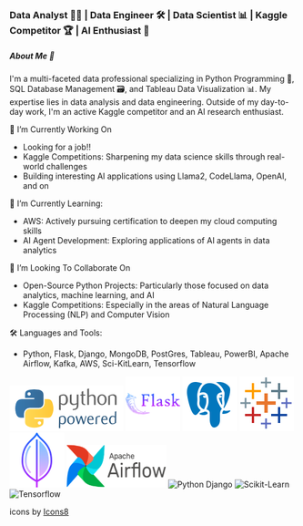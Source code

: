 ### Data Analyst 👨‍💻 | Data Engineer 🛠️ | Data Scientist 📊 | Kaggle Competitor 🏆 | AI Enthusiast 🤖

##### About Me 📝
I'm a multi-faceted data professional specializing in Python Programming 🐍, SQL Database Management 🗃️, and Tableau Data Visualization 📊. My expertise lies in data analysis and data engineering. Outside of my day-to-day work, I'm an active Kaggle competitor and an AI research enthusiast.

🔭 I’m Currently Working On
- Looking for a job!! 
- Kaggle Competitions: Sharpening my data science skills through real-world challenges
- Building interesting AI applications using Llama2, CodeLlama, OpenAI, and on

🌱 I’m Currently Learning:
- AWS: Actively pursuing certification to deepen my cloud computing skills
- AI Agent Development: Exploring applications of AI agents in data analytics

👯 I’m Looking To Collaborate On
- Open-Source Python Projects: Particularly those focused on data analytics, machine learning, and AI
- Kaggle Competitions: Especially in the areas of Natural Language Processing (NLP) and Computer Vision

🛠️ Languages and Tools:
- Python, Flask, Django, MongoDB, PostGres, Tableau, PowerBI, Apache Airflow, Kafka, AWS, Sci-KitLearn, Tensorflow 

![Python](./assets/python-powered-w-200x80.png)
![Flask](./assets/icons8-flask-96.png)
![PostgreSQL](./assets/icons8-postgresql-96.png)
![Tableau](./assets/icons8-tableau-software-96.png)
![MongoDB](./assets/icons8-mongo-db-96.png)
<img src="./assets/resized_airflow-1.png" alt="Airflow" width="175" height="75">
<img scr="./assets/django.png" alt="Python Django" width="175" height="75">
<img scr="./assets/Scikit-learn.png" alt="Scikit-Learn" width="175" height="75">
<img scr="./assets/tensorflow-icon.png" alt="Tensorflow" width="175" height="175">



<a target="_blank" href="https://icons8.com/icon/Rc0Xn5AtE8kX/python"></a> icons by <a target="_blank" href="https://icons8.com">Icons8</a>




